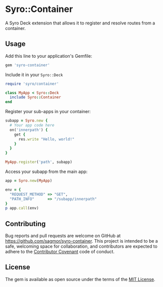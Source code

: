 # Syro::Container

A Syro Deck extension that allows it to register and resolve routes from a container.

## Usage

Add this line to your application's Gemfile:

```ruby
gem 'syro-container'
```

Include it in your `Syro::Deck`

```ruby
require 'syro/container'

class MyApp < Syro::Deck
  include Syro::Container
end
```

Register your sub-apps in your container:

```ruby
subapp = Syro.new {
  # Your app code here
  on('innerpath') {
    get {
      res.write "Hello, world!"
    }
  }
}

MyApp.register('path', subapp)
```

Access your subapp from the main app:

```ruby
app = Syro.new(MyApp)

env = {
  "REQUEST_METHOD" => "GET",
  "PATH_INFO"      => "/subapp/innerpath"
}
p app.call(env)
```

## Contributing

Bug reports and pull requests are welcome on GitHub at https://github.com/sagmor/syro-container. This project is intended to be a safe, welcoming space for collaboration, and contributors are expected to adhere to the [Contributor Covenant](http://contributor-covenant.org) code of conduct.


## License

The gem is available as open source under the terms of the [MIT License](http://opensource.org/licenses/MIT).

